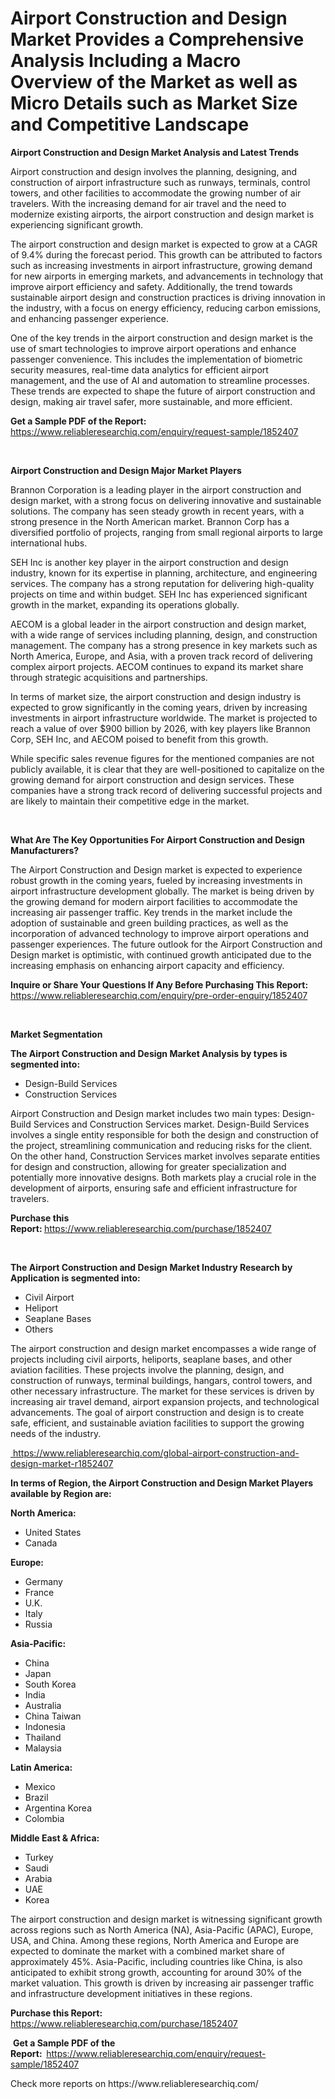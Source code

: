 <p><h1>Airport Construction and Design Market Provides a Comprehensive Analysis Including a Macro Overview of the Market as well as Micro Details such as Market Size and Competitive Landscape</h1></p><p><strong>Airport Construction and Design Market Analysis and Latest Trends</strong></p>
<p><p>Airport construction and design involves the planning, designing, and construction of airport infrastructure such as runways, terminals, control towers, and other facilities to accommodate the growing number of air travelers. With the increasing demand for air travel and the need to modernize existing airports, the airport construction and design market is experiencing significant growth. </p><p>The airport construction and design market is expected to grow at a CAGR of 9.4% during the forecast period. This growth can be attributed to factors such as increasing investments in airport infrastructure, growing demand for new airports in emerging markets, and advancements in technology that improve airport efficiency and safety. Additionally, the trend towards sustainable airport design and construction practices is driving innovation in the industry, with a focus on energy efficiency, reducing carbon emissions, and enhancing passenger experience.</p><p>One of the key trends in the airport construction and design market is the use of smart technologies to improve airport operations and enhance passenger convenience. This includes the implementation of biometric security measures, real-time data analytics for efficient airport management, and the use of AI and automation to streamline processes. These trends are expected to shape the future of airport construction and design, making air travel safer, more sustainable, and more efficient.</p></p>
<p><strong>Get a Sample PDF of the Report:&nbsp;</strong> <a href="https://www.reliableresearchiq.com/enquiry/request-sample/1852407">https://www.reliableresearchiq.com/enquiry/request-sample/1852407</a></p>
<p>&nbsp;</p>
<p><strong>Airport Construction and Design Major Market Players</strong></p>
<p><p>Brannon Corporation is a leading player in the airport construction and design market, with a strong focus on delivering innovative and sustainable solutions. The company has seen steady growth in recent years, with a strong presence in the North American market. Brannon Corp has a diversified portfolio of projects, ranging from small regional airports to large international hubs.</p><p>SEH Inc is another key player in the airport construction and design industry, known for its expertise in planning, architecture, and engineering services. The company has a strong reputation for delivering high-quality projects on time and within budget. SEH Inc has experienced significant growth in the market, expanding its operations globally.</p><p>AECOM is a global leader in the airport construction and design market, with a wide range of services including planning, design, and construction management. The company has a strong presence in key markets such as North America, Europe, and Asia, with a proven track record of delivering complex airport projects. AECOM continues to expand its market share through strategic acquisitions and partnerships.</p><p>In terms of market size, the airport construction and design industry is expected to grow significantly in the coming years, driven by increasing investments in airport infrastructure worldwide. The market is projected to reach a value of over $900 billion by 2026, with key players like Brannon Corp, SEH Inc, and AECOM poised to benefit from this growth.</p><p>While specific sales revenue figures for the mentioned companies are not publicly available, it is clear that they are well-positioned to capitalize on the growing demand for airport construction and design services. These companies have a strong track record of delivering successful projects and are likely to maintain their competitive edge in the market.</p></p>
<p>&nbsp;</p>
<p><strong>What Are The Key Opportunities For Airport Construction and Design Manufacturers?</strong></p>
<p><p>The Airport Construction and Design market is expected to experience robust growth in the coming years, fueled by increasing investments in airport infrastructure development globally. The market is being driven by the growing demand for modern airport facilities to accommodate the increasing air passenger traffic. Key trends in the market include the adoption of sustainable and green building practices, as well as the incorporation of advanced technology to improve airport operations and passenger experiences. The future outlook for the Airport Construction and Design market is optimistic, with continued growth anticipated due to the increasing emphasis on enhancing airport capacity and efficiency.</p></p>
<p><strong>Inquire or Share Your Questions If Any Before Purchasing This Report:</strong> <a href="https://www.reliableresearchiq.com/enquiry/pre-order-enquiry/1852407">https://www.reliableresearchiq.com/enquiry/pre-order-enquiry/1852407</a></p>
<p>&nbsp;</p>
<p><strong>Market Segmentation</strong></p>
<p><strong>The Airport Construction and Design Market Analysis by types is segmented into:</strong></p>
<p><ul><li>Design-Build Services</li><li>Construction Services</li></ul></p>
<p><p>Airport Construction and Design market includes two main types: Design-Build Services and Construction Services market. Design-Build Services involves a single entity responsible for both the design and construction of the project, streamlining communication and reducing risks for the client. On the other hand, Construction Services market involves separate entities for design and construction, allowing for greater specialization and potentially more innovative designs. Both markets play a crucial role in the development of airports, ensuring safe and efficient infrastructure for travelers.</p></p>
<p><strong>Purchase this Report:&nbsp;</strong><a href="https://www.reliableresearchiq.com/purchase/1852407">https://www.reliableresearchiq.com/purchase/1852407</a></p>
<p>&nbsp;</p>
<p><strong>The Airport Construction and Design Market Industry Research by Application is segmented into:</strong></p>
<p><ul><li>Civil Airport</li><li>Heliport</li><li>Seaplane Bases</li><li>Others</li></ul></p>
<p><p>The airport construction and design market encompasses a wide range of projects including civil airports, heliports, seaplane bases, and other aviation facilities. These projects involve the planning, design, and construction of runways, terminal buildings, hangars, control towers, and other necessary infrastructure. The market for these services is driven by increasing air travel demand, airport expansion projects, and technological advancements. The goal of airport construction and design is to create safe, efficient, and sustainable aviation facilities to support the growing needs of the industry.</p></p>
<p><a href="https://www.reliableresearchiq.com/global-airport-construction-and-design-market-r1852407">&nbsp;https://www.reliableresearchiq.com/global-airport-construction-and-design-market-r1852407</a></p>
<p><strong>In terms of Region, the Airport Construction and Design Market Players available by Region are:</strong></p>
<p>
    <p> <strong> North America: </strong>
        <ul>
            <li>United States</li>
            <li>Canada</li>
        </ul>
        </p> 
    <p> <strong> Europe: </strong>
        <ul>
            <li>Germany</li>
            <li>France</li>
            <li>U.K.</li>
            <li>Italy</li>
            <li>Russia</li>
        </ul>
        </p> 
    <p> <strong> Asia-Pacific: </strong>
        <ul>
            <li>China</li>
            <li>Japan</li>
            <li>South Korea</li>
            <li>India</li>
            <li>Australia</li>
            <li>China Taiwan</li>
            <li>Indonesia</li>
            <li>Thailand</li>
            <li>Malaysia</li>
        </ul>
        </p> 
    <p> <strong> Latin America: </strong>
        <ul>
            <li>Mexico</li>
            <li>Brazil</li>
            <li>Argentina Korea</li>
            <li>Colombia</li>
        </ul>
        </p> 
    <p> <strong> Middle East & Africa: </strong>
        <ul>
            <li>Turkey</li>
            <li>Saudi</li>
            <li>Arabia</li>
            <li>UAE</li>
            <li>Korea</li>
        </ul>
    </p>
    </p>
<p><p>The airport construction and design market is witnessing significant growth across regions such as North America (NA), Asia-Pacific (APAC), Europe, USA, and China. Among these regions, North America and Europe are expected to dominate the market with a combined market share of approximately 45%. Asia-Pacific, including countries like China, is also anticipated to exhibit strong growth, accounting for around 30% of the market valuation. This growth is driven by increasing air passenger traffic and infrastructure development initiatives in these regions.</p></p>
<p><strong>Purchase this Report: </strong><a href="https://www.reliableresearchiq.com/purchase/1852407">https://www.reliableresearchiq.com/purchase/1852407</a></p>
<p>&nbsp;<strong>Get a Sample PDF of the Report:&nbsp;&nbsp;</strong><a href="https://www.reliableresearchiq.com/enquiry/request-sample/1852407">https://www.reliableresearchiq.com/enquiry/request-sample/1852407</a></p>
<p><strong></strong></p>
<p>Check more reports on https://www.reliableresearchiq.com/</p>
